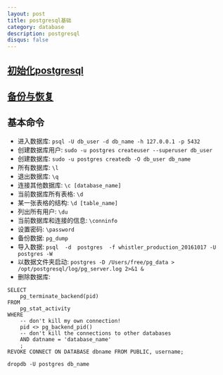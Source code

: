 ```yaml
---
layout: post
title: postgresql基础
category: database
description: postgresql
disqus: false
---
```


## [初始化postgresql](http://stackoverflow.com/questions/14948406/how-to-start-postgres-server)
## [备份与恢复](https://dreamer-yzy.github.io/2015/01/13/-%E7%BF%BB%E8%AF%91-PostgreSQL-9-0-%E5%A4%87%E4%BB%BD-%E6%81%A2%E5%A4%8D/)


## 基本命令

* 进入数据库: `psql -U db_user -d db_name -h 127.0.0.1 -p 5432`
* 创建数据库用户: `sudo -u postgres createuser --superuser db_user`
* 创建数据库: `sudo -u postgres createdb -O db_user db_name`
* 所有数据库: `\l`
* 退出数据库: `\q`
* 连接其他数据库: `\c [database_name]`
* 当前数据库所有表格: `\d`
* 某一张表格的结构: `\d [table_name]`
* 列出所有用户: `\du`
* 当前数据库和连接的信息: `\conninfo`
* 设置密码: `\password`
* 备份数据: `pg_dump`
* 导入数据: `psql  -d  postgres  -f whistler_production_20161017 -U postgres -W`
* 以数据文件夹启动: `postgres -D /Users/free/pg_data > /opt/postgresql/log/pg_server.log 2>&1 &`
* 删除数据库:       

```
SELECT 
    pg_terminate_backend(pid) 
FROM 
    pg_stat_activity 
WHERE 
    -- don't kill my own connection!
    pid <> pg_backend_pid()
    -- don't kill the connections to other databases
    AND datname = 'database_name'
    ;
REVOKE CONNECT ON DATABASE dbname FROM PUBLIC, username;

dropdb -U postgres db_name
```
